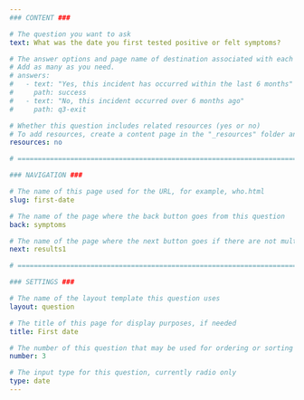 ```yaml
---
### CONTENT ###

# The question you want to ask
text: What was the date you first tested positive or felt symptoms?

# The answer options and page name of destination associated with each answer
# Add as many as you need.
# answers:
#   - text: "Yes, this incident has occurred within the last 6 months"
#     path: success
#   - text: "No, this incident occurred over 6 months ago"
#     path: q3-exit

# Whether this question includes related resources (yes or no)
# To add resources, create a content page in the "_resources" folder and add this question's filename to the "related-page-name" setting, for example, who.md.
resources: no

# =============================================================================

### NAVIGATION ###

# The name of this page used for the URL, for example, who.html
slug: first-date

# The name of the page where the back button goes from this question
back: symptoms

# The name of the page where the next button goes if there are not multiple answers
next: results1

# =============================================================================

### SETTINGS ###

# The name of the layout template this question uses
layout: question

# The title of this page for display purposes, if needed
title: First date

# The number of this question that may be used for ordering or sorting
number: 3

# The input type for this question, currently radio only
type: date
---
```

